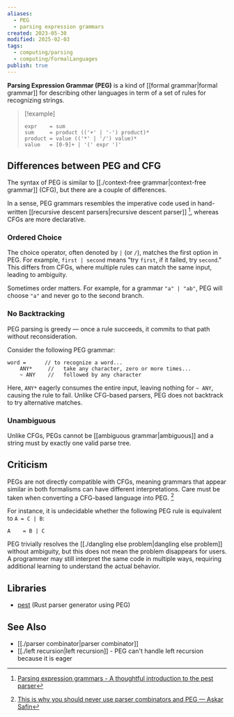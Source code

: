 ```yaml
---
aliases:
  - PEG
  - parsing expression grammars
created: 2023-05-30
modified: 2025-02-03
tags:
  - computing/parsing
  - computing/FormalLanguages
publish: true
---
```

**Parsing Expression Grammar (PEG)** is a kind of [[formal grammar|formal grammar]] for describing other languages in term of a set of rules for recognizing strings.

> [!example]
> ```
> expr    = sum
> sum     = product (('+' | '-') product)*
> product = value (('*' | '/') value)*
> value   = [0-9]+ | '(' expr ')'
> ```

## Differences between PEG and CFG

The syntax of PEG is similar to [[./context-free grammar|context-free grammar]] (CFG), but there are a couple of differences.

In a sense, PEG grammars resembles the imperative code used in hand-written [[recursive descent parsers|recursive descent parser]] [^1], whereas CFGs are more declarative.

### Ordered Choice
The choice operator, often denoted by `|` (or `/`), matches the first option in PEG. For example, `first | second` means "try `first`, if it failed, try `second`." This differs from CFGs, where multiple rules can match the same input, leading to ambiguity.

Sometimes order matters. For example, for a grammar `"a" | "ab"`, PEG will choose `"a"` and never go to the second branch.

### No Backtracking
PEG parsing is greedy — once a rule succeeds, it commits to that path without reconsideration.

Consider the following PEG grammar:
```pest
word =      // to recognize a word...
    ANY*     //   take any character, zero or more times...
    ~ ANY    //   followed by any character
```

Here, `ANY*` eagerly consumes the entire input, leaving nothing for `~ ANY`, causing the rule to fail. Unlike CFG-based parsers, PEG does not backtrack to try alternative matches.

### Unambiguous
Unlike CFGs, PEGs cannot be [[ambiguous grammar|ambiguous]] and a string must by exactly one valid parse tree.

## Criticism

PEGs are not directly compatible with CFGs, meaning grammars that appear similar in both formalisms can have different interpretations. Care must be taken when converting a CFG-based language into PEG. [^2]

For instance, it is undecidable whether the following PEG rule is equivalent to `A = C | B`:
```
A    = B | C
```

PEG trivially resolves the [[./dangling else problem|dangling else problem]] without ambiguity, but this does not mean the problem disappears for users. A programmer may still interpret the same code in multiple ways, requiring additional learning to understand the actual behavior.

## Libraries
- [pest](https://pest.rs/) (Rust parser generator using PEG)

## See Also
- [[./parser combinator|parser combinator]]
- [[./left recursion|left recursion]] - PEG can't handle left recursion because it is eager

[^1]: [Parsing expression grammars - A thoughtful introduction to the pest parser](https://pest.rs/book/grammars/peg.html)
[^2]: [This is why you should never use parser combinators and PEG — Askar Safin](https://safinaskar.writeas.com/this-is-why-you-should-never-use-parser-combinators-and-peg)
[^3]: [LL and LR in Context: Why Parsing Tools Are Hard](https://blog.reverberate.org/2013/09/ll-and-lr-in-context-why-parsing-tools.html)
